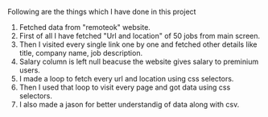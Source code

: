 Following are the things which I have done in this project
1. Fetched data from "remoteok" website.
2. First of all I have fetched "Url and location" of 50 jobs from main screen.
3. Then I visited every single link one by one and fetched other details like title, company name, job description.
4. Salary column is left null beacuse the website gives salary to preminium users.
5. I made a loop to fetch every url and location using css selectors.
6. Then I used that loop to visit every page and got data using css selectors.
7. I also made a jason for better understandig of data along with csv.
